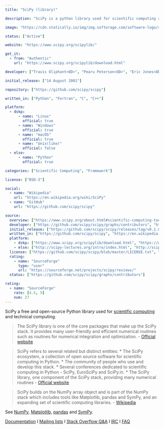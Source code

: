```yaml
---
title: "SciPy (library)"

description: "SciPy is a python library used for scientific computing and technical computing"

image: "https://cdn.statically.io/img/img.softorage.com/software-logo/scipy-library.png?h=64"

status: ["Active"]

website: "https://www.scipy.org/scipylib/"

get_it:
  - from: "Authentic"
    url: "https://www.scipy.org/scipylib/download.html"

developer: ["Travis Oliphant<OD>", "Pearu Peterson<OD>", "Eric Jones<OD>", "community"]

initial_release: ["14 August 2001"]

repository: ["https://github.com/scipy/scipy"]

written_in: ["Python", "Fortran", "C", "C++"]

platform:
  - dskp:
      - name: "Linux"
        official: true
      - name: "Windows"
        official: true
      - name: "macOS"
        official: true
      - name: "Unix(like)"
        official: false
  - else:
      - name: "Python"
        official: true

categories: ["Scientific Computing", "Framework"]

license: ["BSD-3"]

social:
  - name: "Wikipedia"
    url: "https://en.wikipedia.org/wiki/SciPy"
  - name: "GitHub"
    url: "https://github.com/scipy/scipy"

source:
  overview: ["https://www.scipy.org/about.html#scientific-computing-tools-for-python", "https://www.scipy.org/scipylib", "https://en.wikipedia.org/w/index.php?title=SciPy&oldid=877170311"]
  developer: ["https://github.com/scipy/scipy/graphs/contributors", "https://en.wikipedia.org/w/index.php?title=SciPy&oldid=877170311"]
  initial_release: ["https://github.com/scipy/scipy/releases/tag/v0.1.0", "https://docs.scipy.org/doc/scipy/reference/release.1.0.0.html"]
  written_in: ["https://github.com/scipy/scipy", "https://en.wikipedia.org/w/index.php?title=SciPy&oldid=877170311"]
  platform:
    - dskp: ["https://www.scipy.org/scipylib/download.html", "https://www.scipy.org/scipylib/download.html#third-party-vendor-package-managers"]
    - else: ["http://scipy-lectures.org/intro/index.html", "http://scipy-lectures.org/"]
  license: ["https://github.com/scipy/scipy/blob/master/LICENSE.txt", "https://www.scipy.org/scipylib/license.html"]
  rating:
    - name: "SourceForge"
      type: "user"
      url: "https://sourceforge.net/projects/scipy/reviews/"
  status: ["https://github.com/scipy/scipy/graphs/contributors"]

rating:
  - name: "SourceForge"
    rate: [4.5, 5]
    num: 27
---
```

  SciPy a free and open-source Python library used for [scientific computing](/categories/scientific-computing) and technical computing.
  
  > The SciPy library is one of the core packages that make up the SciPy stack. It provides many user-friendly and efficient numerical routines such as routines for numerical integration and optimization. \- [Official website](https://www.scipy.org/scipylib/)
  
  > SciPy refers to several related but distinct entities:
     * The SciPy ecosystem, a collection of open source software for scientific computing in Python.
     * The community of people who use and develop this stack.
     * Several conferences dedicated to scientific computing in Python - SciPy, EuroSciPy and SciPy.in.
     * The SciPy library, one component of the SciPy stack, providing many numerical routines
  > \- [Official website](https://www.scipy.org/about.html)
  
  > SciPy builds on the NumPy array object and is part of the NumPy stack which includes tools like Matplotlib, pandas and SymPy, and an expanding set of scientific computing libraries. \- [Wikipedia](https://en.wikipedia.org/w/index.php?title=SciPy&oldid=877170311)
  
  See [NumPy](/software/numpy/), [Matplotlib](/software/matplotlib/), [pandas](/software/pandas/) and [SymPy](/software/sympy/).
  
  [Documentation](https://docs.scipy.org/doc/)  I  [Mailing lists](https://www.scipy.org/scipylib/mailing-lists.html#mailing-lists)  I  [Stack Overflow Q&A](https://stackoverflow.com/questions/tagged/scipy)  I  [IRC](https://webchat.freenode.net/?channels=scipy)  I  [FAQ](https://www.scipy.org/scipylib/faq.html)


